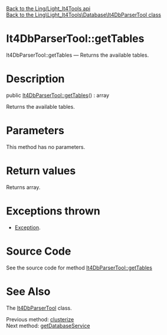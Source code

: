 [Back to the Ling/Light_It4Tools api](https://github.com/lingtalfi/Light_It4Tools/blob/master/doc/api/Ling/Light_It4Tools.md)<br>
[Back to the Ling\Light_It4Tools\Database\It4DbParserTool class](https://github.com/lingtalfi/Light_It4Tools/blob/master/doc/api/Ling/Light_It4Tools/Database/It4DbParserTool.md)


It4DbParserTool::getTables
================



It4DbParserTool::getTables — Returns the available tables.




Description
================


public [It4DbParserTool::getTables](https://github.com/lingtalfi/Light_It4Tools/blob/master/doc/api/Ling/Light_It4Tools/Database/It4DbParserTool/getTables.md)() : array




Returns the available tables.




Parameters
================

This method has no parameters.


Return values
================

Returns array.


Exceptions thrown
================

- [Exception](http://php.net/manual/en/class.exception.php).&nbsp;







Source Code
===========
See the source code for method [It4DbParserTool::getTables](https://github.com/lingtalfi/Light_It4Tools/blob/master/Database/It4DbParserTool.php#L488-L493)


See Also
================

The [It4DbParserTool](https://github.com/lingtalfi/Light_It4Tools/blob/master/doc/api/Ling/Light_It4Tools/Database/It4DbParserTool.md) class.

Previous method: [clusterize](https://github.com/lingtalfi/Light_It4Tools/blob/master/doc/api/Ling/Light_It4Tools/Database/It4DbParserTool/clusterize.md)<br>Next method: [getDatabaseService](https://github.com/lingtalfi/Light_It4Tools/blob/master/doc/api/Ling/Light_It4Tools/Database/It4DbParserTool/getDatabaseService.md)<br>

